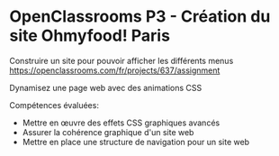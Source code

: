 # OpenClassrooms P3 - Création du site Ohmyfood! Paris

Construire un site pour pouvoir afficher les différents menus
https://openclassrooms.com/fr/projects/637/assignment

Dynamisez une page web avec des animations CSS

Compétences évaluées:
- Mettre en œuvre des effets CSS graphiques avancés
- Assurer la cohérence graphique d'un site web
- Mettre en place une structure de navigation pour un site web
